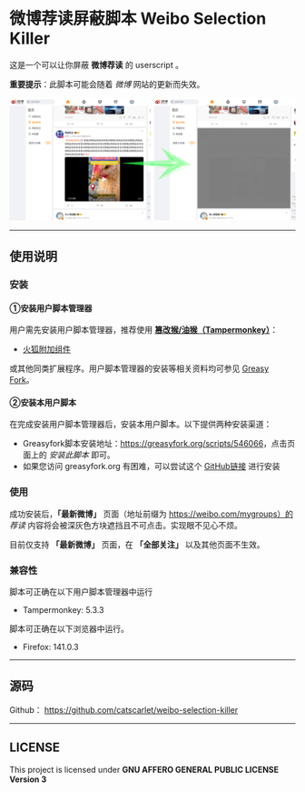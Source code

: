 # 微博荐读屏蔽脚本 Weibo Selection Killer

这是一个可以让你屏蔽 **微博荐读** 的 userscript 。

**重要提示**：此脚本可能会随着 _微博_ 网站的更新而失效。

![screenshot1.png](screenshot1.png)

------

## 使用说明

### 安装

#### ①安装用户脚本管理器

用户需先安装用户脚本管理器，推荐使用 **[篡改猴/油猴（Tampermonkey）](https://www.tampermonkey.net/)**：

- [火狐附加组件](https://addons.mozilla.org/zh-CN/firefox/addon/tampermonkey/)

或其他同类扩展程序。用户脚本管理器的安装等相关资料均可参见 [Greasy Fork](https://greasyfork.org/)。

#### ②安装本用户脚本

在完成安装用户脚本管理器后，安装本用户脚本。以下提供两种安装渠道：

- Greasyfork脚本安装地址：<https://greasyfork.org/scripts/546066>，点击页面上的 _安装此脚本_ 即可。
- 如果您访问 greasyfork.org 有困难，可以尝试这个 [GitHub链接](https://github.com/catscarlet/weibo-selection-killer/raw/refs/heads/main/weibo-selection-killer.user.js) 进行安装

### 使用

成功安装后，**「最新微博」** 页面（地址前缀为 https://weibo.com/mygroups）的 *荐读* 内容将会被深灰色方块遮挡且不可点击。实现眼不见心不烦。

目前仅支持 **「最新微博」** 页面，在 **「全部关注」** 以及其他页面不生效。

### 兼容性

脚本可正确在以下用户脚本管理器中运行

- Tampermonkey: 5.3.3

脚本可正确在以下浏览器中运行。

- Firefox: 141.0.3

------

## 源码

Github： <https://github.com/catscarlet/weibo-selection-killer>

------

## LICENSE

This project is licensed under **GNU AFFERO GENERAL PUBLIC LICENSE Version 3**
